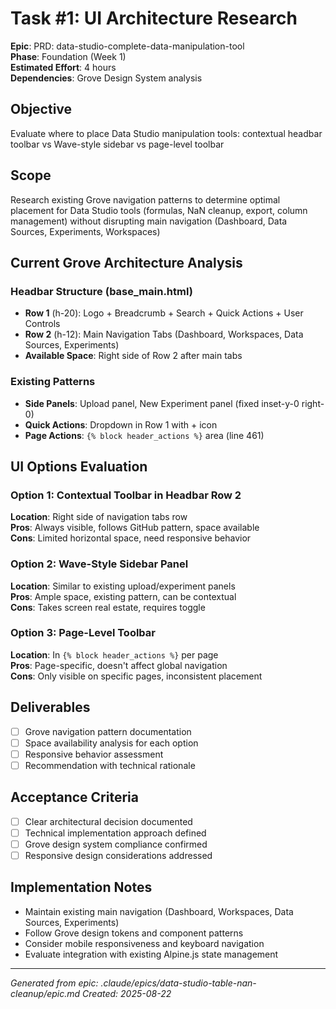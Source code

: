 # Task #1: UI Architecture Research

**Epic**: PRD: data-studio-complete-data-manipulation-tool  
**Phase**: Foundation (Week 1)  
**Estimated Effort**: 4 hours  
**Dependencies**: Grove Design System analysis  

## Objective
Evaluate where to place Data Studio manipulation tools: contextual headbar toolbar vs Wave-style sidebar vs page-level toolbar

## Scope
Research existing Grove navigation patterns to determine optimal placement for Data Studio tools (formulas, NaN cleanup, export, column management) without disrupting main navigation (Dashboard, Data Sources, Experiments, Workspaces)

## Current Grove Architecture Analysis

### Headbar Structure (base_main.html)
- **Row 1** (h-20): Logo + Breadcrumb + Search + Quick Actions + User Controls  
- **Row 2** (h-12): Main Navigation Tabs (Dashboard, Workspaces, Data Sources, Experiments)
- **Available Space**: Right side of Row 2 after main tabs

### Existing Patterns
- **Side Panels**: Upload panel, New Experiment panel (fixed inset-y-0 right-0)
- **Quick Actions**: Dropdown in Row 1 with + icon
- **Page Actions**: `{% block header_actions %}` area (line 461)

## UI Options Evaluation

### Option 1: Contextual Toolbar in Headbar Row 2
**Location**: Right side of navigation tabs row  
**Pros**: Always visible, follows GitHub pattern, space available  
**Cons**: Limited horizontal space, need responsive behavior  

### Option 2: Wave-Style Sidebar Panel  
**Location**: Similar to existing upload/experiment panels  
**Pros**: Ample space, existing pattern, can be contextual  
**Cons**: Takes screen real estate, requires toggle

### Option 3: Page-Level Toolbar
**Location**: In `{% block header_actions %}` per page  
**Pros**: Page-specific, doesn't affect global navigation  
**Cons**: Only visible on specific pages, inconsistent placement

## Deliverables
- [ ] Grove navigation pattern documentation
- [ ] Space availability analysis for each option  
- [ ] Responsive behavior assessment
- [ ] Recommendation with technical rationale

## Acceptance Criteria
- [ ] Clear architectural decision documented
- [ ] Technical implementation approach defined
- [ ] Grove design system compliance confirmed  
- [ ] Responsive design considerations addressed

## Implementation Notes
- Maintain existing main navigation (Dashboard, Workspaces, Data Sources, Experiments)
- Follow Grove design tokens and component patterns
- Consider mobile responsiveness and keyboard navigation
- Evaluate integration with existing Alpine.js state management

---
*Generated from epic: .claude/epics/data-studio-table-nan-cleanup/epic.md*
*Created: 2025-08-22*
